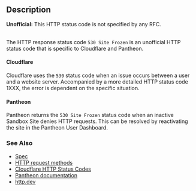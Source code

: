 ## Description

<aside class="warning"><strong>Unofficial:</strong> This HTTP status code is not specified by any RFC.</aside><br>

The HTTP response status code `530 Site Frozen` is an unofficial HTTP status code that is specific to Cloudflare and Pantheon.

#### Cloudflare

Cloudflare uses the `530` status code when an issue occurs between a user and a website server. Accompanied by a more detailed HTTP status code 1XXX, the error is dependent on the specific situation.

#### Pantheon

Pantheon returns the `530 Site Frozen` status code when an inactive Sandbox Site denies HTTP requests. This can be resolved by reactivating the site in the Pantheon User Dashboard.

### See Also
- [Spec](https://www.rfc-editor.org/rfc/rfc7231.html#status.5xx)
- [HTTP request methods](https://developer.mozilla.org/en-US/docs/Web/HTTP/Methods)
- [Cloudflare HTTP Status Codes](https://developers.cloudflare.com/support/troubleshooting/http-status-codes/http-status-codes/)
- [Pantheon documentation](https://pantheon.io/docs)
- [http.dev](https://http.dev/530)